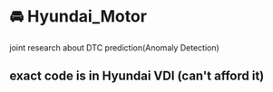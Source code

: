 # 🚘 Hyundai_Motor
joint research about DTC prediction(Anomaly Detection)

## exact code is in Hyundai VDI (can't afford it)
